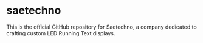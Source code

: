 # saetechno
This is the official GitHub repository for Saetechno, a company dedicated to crafting custom LED Running Text displays.
